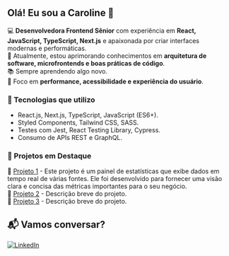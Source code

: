 ## Olá! Eu sou a Caroline 👋  

💻 **Desenvolvedora Frontend Sênior** com experiência em **React, JavaScript, TypeScript, Next.js** e apaixonada por criar interfaces modernas e performáticas.  
📌 Atualmente, estou aprimorando conhecimentos em **arquitetura de software, microfrontends e boas práticas de código**.  
📚 Sempre aprendendo algo novo.  
🎯 Foco em **performance, acessibilidade e experiência do usuário**.  

### 🚀 Tecnologias que utilizo  
- React.js, Next.js, TypeScript, JavaScript (ES6+).  
- Styled Components, Tailwind CSS, SASS.  
- Testes com Jest, React Testing Library, Cypress.  
- Consumo de APIs REST e GraphQL.  

### 📌 Projetos em Destaque  
🔹 [Projeto 1](https://github.com/krollopes/dashboard-stats) - Este projeto é um painel de estatísticas que exibe dados em tempo real de várias fontes. Ele foi desenvolvido para fornecer uma visão clara e concisa das métricas importantes para o seu negócio.  
🔹 [Projeto 2](https://github.com/krollopes/react-design-system) - Descrição breve do projeto.  
🔹 [Projeto 3](https://github.com/krollopes/vite-mod-fed) - Descrição breve do projeto.  

## 📬 Vamos conversar? 
[![LinkedIn](https://img.shields.io/badge/-LinkedIn-blue?style=flat-square&logo=Linkedin&logoColor=white)](https://www.linkedin.com/in/caroline-lopes/)  


